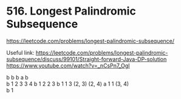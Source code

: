 # 516. Longest Palindromic Subsequence

https://leetcode.com/problems/longest-palindromic-subsequence/

Useful link: 
https://leetcode.com/problems/longest-palindromic-subsequence/discuss/99101/Straight-forward-Java-DP-solution
https://www.youtube.com/watch?v=_nCsPn7_OgI

  b b b a b    
b 1 2 3 3 4 
b   1 2 2 3 
b     1 1 3  (2, 3) (2, 4)
a       1 1  (3, 4)   
b         1